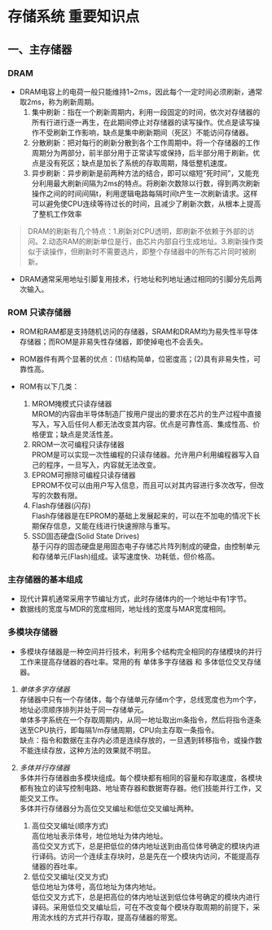 # 存储系统 重要知识点

## 一、主存储器

### DRAM

- DRAM电容上的电荷一般只能维持1~2ms，因此每个一定时间必须刷新，通常取2ms，称为刷新周期。
    1. 集中刷新：指在一个刷新周期内，利用一段固定的时间，依次对存储器的所有行进行逐一再生，在此期间停止对存储器的读写操作。优点是读写操作不受刷新工作影响，缺点是集中刷新期间（死区）不能访问存储器。
    2. 分散刷新：把对每行的刷新分散到各个工作周期中。将一个存储器的工作周期分为两部分，前半部分用于正常读写或保持，后半部分用于刷新。优点是没有死区；缺点是加长了系统的存取周期，降低整机速度。
    3. 异步刷新：异步刷新是前两种方法的结合，即可以缩短“死时间”，又能充分利用最大刷新间隔为2ms的特点。将刷新次数除以行数，得到两次刷新操作之间的时间间隔t，利用逻辑电路每隔时间t产生一次刷新请求。这样可以避免使CPU连续等待过长的时间，且减少了刷新次数，从根本上提高了整机工作效率

> DRAM的刷新有几个特点：1.刷新对CPU透明，即刷新不依赖于外部的访问。2.动态RAM的刷新单位是行，由芯片内部自行生成地址。3.刷新操作类似于读操作，但刷新时不需要选片，即整个存储器中的所有芯片同时被刷新。

- DRAM通常采用地址引脚复用技术，行地址和列地址通过相同的引脚分先后两次输入。

### ROM 只读存储器

- ROM和RAM都是支持随机访问的存储器，SRAM和DRAM均为易失性半导体存储器；而ROM是非易失性存储器，即使掉电也不会丢失。

- ROM器件有两个显著的优点：(1)结构简单，位密度高；(2)具有非易失性，可靠性高。

- ROM有以下几类：
    1. MROM掩模式只读存储器  
    MROM的内容由半导体制造厂按用户提出的要求在芯片的生产过程中直接写入，写入后任何人都无法改变其内容。优点是可靠性高、集成性高、价格便宜；缺点是灵活性差。
    2. RROM一次可编程只读存储器  
    PROM是可以实现一次性编程的只读存储器。允许用户利用编程器写入自己的程序，一旦写入，内容就无法改变。
    3. EPROM可擦除可编程只读存储器  
    EPROM不仅可以由用户写入信息，而且可以对其内容进行多次改写，但改写的次数有限。
    4. Flash存储器(闪存)  
    Flash存储器是在EPROM的基础上发展起来的，可以在不加电的情况下长期保存信息，又能在线进行快速擦除与重写。
    5. SSD固态硬盘(Solid State Drives)  
    基于闪存的固态硬盘是用固态电子存储芯片阵列制成的硬盘，由控制单元和存储单元(Flash)组成。读写速度快、功耗低，但价格高。

### 主存储器的基本组成

- 现代计算机通常采用字节编址方式，此时存储体内的一个地址中有1字节。
- 数据线的宽度与MDR的宽度相同，地址线的宽度与MAR宽度相同。

### 多模块存储器

- 多模块存储器是一种空间并行技术，利用多个结构完全相同的存储模块的并行工作来提高存储器的吞吐率。常用的有 单体多字存储器 和 多体低位交叉存储器。

1. *单体多字存储器*  
   存储器中只有一个存储体，每个存储单元存储m个字，总线宽度也为m个字，地址必须顺序排列并处于同一存储单元。  
   单体多字系统在一个存取周期内，从同一地址取出m条指令，然后将指令逐条送至CPU执行，即每隔1/m存储周期，CPU向主存取一条指令。  
   缺点：指令和数据在主存内必须是连续存放的，一旦遇到转移指令，或操作数不能连续存放，这种方法的效果就不明显。

2. *多体并行存储器*  
    多体并行存储器由多模块组成。每个模块都有相同的容量和存取速度，各模块都有独立的读写控制电路、地址寄存器和数据寄存器。他们技能并行工作，又能交叉工作。  
    多体并行存储器分为高位交叉编址和低位交叉编址两种。  
    1. 高位交叉编址(顺序方式)  
    高位地址表示体号，地位地址为体内地址。  
    高位交叉方式下，总是把低位的体内地址送到由高位体号确定的模块内进行译码。访问一个连续主存块时，总是先在一个模块内访问，不能提高存储器的吞吐率。
    2. 低位交叉编址(交叉方式)  
    低位地址为体号，高位地址为体内地址。  
    低位交叉方式下，总是把高位的体内地址送到低位体号确定的模块内进行译码。采用低位交叉编址后，可在不改变每个模块存取周期的前提下，采用流水线的方式并行存取，提高存储器的带宽。
